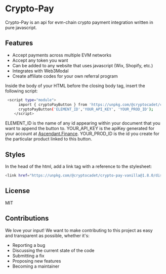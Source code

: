 # Crypto-Pay


Crypto-Pay is an api for evm-chain crypto payment integration written in pure javascript.

## Features

- Accept payments across multiple EVM networks
- Accept any token you want
- Can be added to any website that uses javascript (Wix, Shopify, etc.)
- Integrates with Web3Modal
- Create affiliate codes for your own referral program


Inside the body of your HTML before the closing body tag, insert the following script:

```sh
 <script type="module">
      import { cryptoPayButton } from 'https://unpkg.com/@cryptocadet/crypto-pay-vanilla@1.8.0';
      cryptoPayButton('ELEMENT_ID','YOUR_API_KEY', 'YOUR_PROD_ID');
    </script>
```
ELEMENT_ID is the name of any id appearing within your document that you want to append the button to. YOUR_API_KEY is the apiKey generated for your account at [Ascendant.Finance](https://app.ascendant.finance). YOUR_PROD_ID is the id you create for the particular product linked to this button.


## Styles

In the head of the html, add a link tag with a reference to the stylesheet:

```sh
<link href="https://unpkg.com/@cryptocadet/crypto-pay-vanilla@1.8.0/dist/style.css" rel="stylesheet">
```


## License 

MIT

## Contributions

We love your input! We want to make contributing to this project as easy and transparent as possible, whether it's:

- Reporting a bug
- Discussing the current state of the code
- Submitting a fix
- Proposing new features
- Becoming a maintainer



